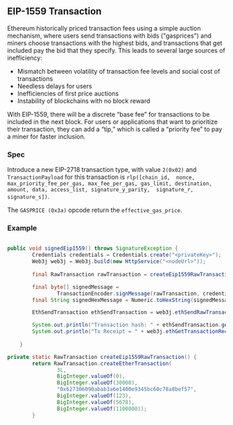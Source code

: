 ## EIP-1559 Transaction

Ethereum historically priced transaction fees using a simple auction mechanism, where users send transactions with bids 
("gasprices") and miners choose transactions with the highest bids, and transactions that get included pay the bid that
they specify. This leads to several large sources of inefficiency: 

- Mismatch between volatility of transaction fee levels and social cost of transactions
- Needless delays for users
- Inefficiencies of first price auctions
- Instability of blockchains with no block reward

With EIP-1559, there will be a discrete “base fee” for transactions to be included in the next block. For users or 
applications that want to prioritize their transaction, they can add a “tip,” which is called a “priority fee” to pay a 
miner for faster inclusion.

### Spec
Introduce a new EIP-2718 transaction type, with value `2(0x02)` and `TransactionPayload` for this transaction is `rlp([chain_id, 
nonce, max_priority_fee_per_gas, max_fee_per_gas, gas_limit, destination, amount, data, access_list, signature_y_parity, 
signature_r, signature_s])`.

The `GASPRICE (0x3a)` opcode return the `effective_gas_price`.

### Example

```java

public void signedEip1559() throws SignatureException {
        Credentials credentials = Credentials.create("<privateKey>");
        Web3j web3j = Web3j.build(new HttpService("<nodeUrl>"));
        
        final RawTransaction rawTransaction = createEip1559RawTransaction();

        final byte[] signedMessage =
                TransactionEncoder.signMessage(rawTransaction, credentials);
        final String signedHexMessage = Numeric.toHexString(signedMessage);

        EthSendTransaction ethSendTransaction = web3j.ethSendRawTransaction(signedHexMessage).send();

        System.out.println("Transaction hash: " + ethSendTransaction.getTransactionHash());
        System.out.println("Tx Receipt = " + web3j.ethGetTransactionReceipt(ethSendTransaction.getTransactionHash()).send().getTransactionReceipt());
        
    }

private static RawTransaction createEip1559RawTransaction() {
        return RawTransaction.createEtherTransaction(
                3L,
                BigInteger.valueOf(0),
                BigInteger.valueOf(30000),
                "0x627306090abab3a6e1400e9345bc60c78a8bef57",
                BigInteger.valueOf(123),
                BigInteger.valueOf(5678),
                BigInteger.valueOf(1100000));
        }
```